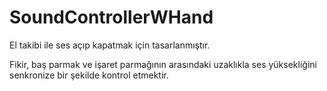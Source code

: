 # SoundControllerWHand

El takibi ile ses açıp kapatmak için tasarlanmıştır.

Fikir, baş parmak ve işaret parmağının arasındaki uzaklıkla ses yüksekliğini senkronize bir şekilde kontrol etmektir.